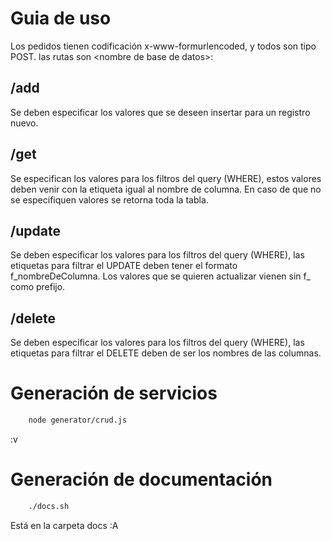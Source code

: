 Guia de uso 
============

Los pedidos tienen codificación x-www-formurlencoded, y todos son tipo POST.
las rutas son \<nombre de base de datos\>:

/add
-----

Se deben especificar los valores que se deseen insertar para un registro nuevo.

/get
-----

Se especifican los valores para los filtros del query (WHERE), estos valores deben venir con la etiqueta igual al nombre de columna.
En caso de que no se especifiquen valores se retorna toda la tabla.

/update
-----

Se deben especificar los valores para los filtros del query (WHERE), las etiquetas para filtrar el UPDATE deben tener el formato f_nombreDeColumna.
Los valores que se quieren actualizar vienen sin f_ como prefijo.

/delete
-----

Se deben especificar los valores para los filtros del query (WHERE), las etiquetas para filtrar el DELETE deben de ser los nombres de las columnas.

Generación de servicios
=======================

~~~bash
	node generator/crud.js
~~~
 :v
 
 Generación de documentación
=======================

~~~bash
	./docs.sh
~~~

Está en la carpeta docs :A
